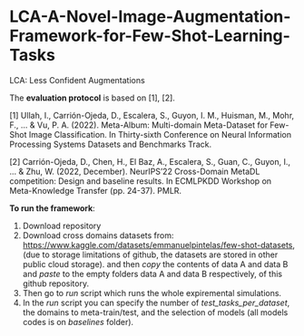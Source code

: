 # LCA-A-Novel-Image-Augmentation-Framework-for-Few-Shot-Learning-Tasks
LCA: Less Confident Augmentations

The **evaluation protocol** is based on [1], [2].

[1]	Ullah, I., Carrión-Ojeda, D., Escalera, S., Guyon, I. M., Huisman, M., Mohr, F., ... & Vu, P. A. (2022). Meta-Album: Multi-domain Meta-Dataset for Few-Shot Image Classification. In Thirty-sixth Conference on Neural Information Processing Systems Datasets and Benchmarks Track.

[2]	Carrión-Ojeda, D., Chen, H., El Baz, A., Escalera, S., Guan, C., Guyon, I., ... & Zhu, W. (2022, December). NeurIPS’22 Cross-Domain MetaDL competition: Design and baseline results. In ECMLPKDD Workshop on Meta-Knowledge Transfer (pp. 24-37). PMLR.



**To run the framework**:

1. Download repository
2. Download cross domains datasets from: https://www.kaggle.com/datasets/emmanuelpintelas/few-shot-datasets, (due to storage limitations of github, the datasets are stored in other public cloud storage).
and then _copy_ the contents of data A and data B and _paste_ to the empty folders data A and data B  respectively, of this github repository.
3. Then go to _run_ script which runs the whole expiremental simulations.
4. In the _run_ script you can specify the number of _test_tasks_per_dataset_, the domains to meta-train/test, and the selection of models (all models codes is on _baselines_ folder).
